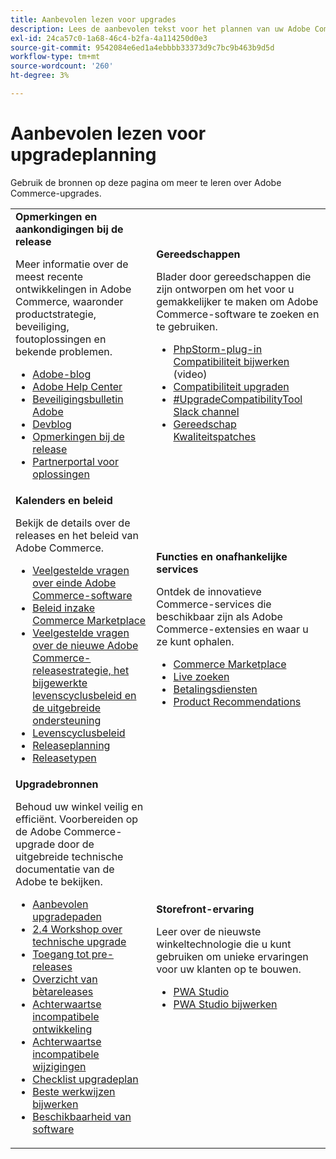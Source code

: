 ```yaml
---
title: Aanbevolen lezen voor upgrades
description: Lees de aanbevolen tekst voor het plannen van uw Adobe Commerce-upgrade.
exl-id: 24ca57c0-1a68-46c4-b2fa-4a114250d0e3
source-git-commit: 9542084e6ed1a4ebbbb33373d9c7bc9b463b9d5d
workflow-type: tm+mt
source-wordcount: '260'
ht-degree: 3%

---
```


# Aanbevolen lezen voor upgradeplanning

Gebruik de bronnen op deze pagina om meer te leren over Adobe Commerce-upgrades.

<table>
  <tbody>
    <tr>
      <td><strong>Opmerkingen en aankondigingen bij de release</strong>
        <p>Meer informatie over de meest recente ontwikkelingen in Adobe Commerce, waaronder productstrategie, beveiliging, foutoplossingen en bekende problemen.</p>
          <ul>
            <li><a href="https://blog.adobe.com/">Adobe-blog</a></li>
            <li><a href="https://experienceleague.adobe.com/docs/commerce-knowledge-base/kb/overview.html">Adobe Help Center</a></li>
            <li><a href="https://helpx.adobe.com/security/security-bulletin.html">Beveiligingsbulletin Adobe</a></li>
            <li><a href="https://community.magento.com/t5/Magento-DevBlog/bg-p/devblog">Devblog</a></li>
            <li><a href="https://experienceleague.adobe.com/docs/commerce-operations/release/notes/overview.html">Opmerkingen bij de release</a></li>
            <li><a href="https://solutionpartners.adobe.com/solution-partners.html">Partnerportal voor oplossingen</a></li>
          </ul>
        </td>
      <td><strong>Gereedschappen</strong>
        <p>Blader door gereedschappen die zijn ontworpen om het voor u gemakkelijker te maken om Adobe Commerce-software te zoeken en te gebruiken.</p>
          <ul>
            <li><a href="https://experienceleague.adobe.com/docs/commerce-learn/tutorials/uct-phpstorm.html">PhpStorm-plug-in Compatibiliteit bijwerken</a> (video)</li>
            <li><a href="../upgrade-compatibility-tool/overview.md">Compatibiliteit upgraden</a></li>
            <li><a href="https://magentocommeng.slack.com/archives/C019Y143U9F">#UpgradeCompatibilityTool Slack channel</a></li>
            <li><a href="../../tools/quality-patches-tool/usage.md">Gereedschap Kwaliteitspatches</a></li>
          </ul>
      </td>
    </tr>
    <tr>
      <td><strong>Kalenders en beleid</strong>
        <p>Bekijk de details over de releases en het beleid van Adobe Commerce.</p>
          <ul>
            <li><a href="https://experienceleague.adobe.com/docs/commerce-knowledge-base/kb/faq/adobe-commerce-eos-policy-faq.html">Veelgestelde vragen over einde Adobe Commerce-software</a></li>
            <li><a href="https://developer.adobe.com/commerce/marketplace/guides/sellers/compatibility/requirements/">Beleid inzake Commerce Marketplace</a></li>
            <li><a href="https://experienceleague.adobe.com/docs/commerce-knowledge-base/kb/faq/adobe-commerce-release-strategy-lifecycle-policy.html">Veelgestelde vragen over de nieuwe Adobe Commerce-releasestrategie, het bijgewerkte levenscyclusbeleid en de uitgebreide ondersteuning</a></li>
            <li><a href="https://www.adobe.com/content/dam/cc/en/legal/terms/enterprise/pdfs/Adobe-Commerce-Software-Lifecycle-Policy.pdf">Levenscyclusbeleid</a></li>
            <li><a href="../../release/schedule.md">Releaseplanning</a></li>
            <li><a href="../../release/versioning-policy.md">Releasetypen</a></li>
          </ul>
        </td>
      <td><strong>Functies en onafhankelijke services</strong>
        <p>Ontdek de innovatieve Commerce-services die beschikbaar zijn als Adobe Commerce-extensies en waar u ze kunt ophalen.</p>
          <ul>
            <li><a href="https://marketplace.magento.com/">Commerce Marketplace</a></li>
            <li><a href="https://marketplace.magento.com/magento-live-search.html">Live zoeken</a></li>
            <li><a href="https://marketplace.magento.com/magento-payment-services.html">Betalingsdiensten</a></li>
            <li><a href="https://marketplace.magento.com/magento-product-recommendations.html">Product Recommendations</a></li>
          </ul>
      </td>
    </tr>
    <tr>
      <td><strong>Upgradebronnen</strong>
        <p>Behoud uw winkel veilig en efficiënt. Voorbereiden op de Adobe Commerce-upgrade door de uitgebreide technische documentatie van de Adobe te bekijken.</p>
          <ul>
            <li><a href="recommended-upgrade-paths.md">Aanbevolen upgradepaden</a></li>
            <li><a href="https://experienceleague.adobe.com/docs/commerce-learn/tutorials/upgrade-workshop.html?lang=en">2.4 Workshop over technische upgrade</a></li>
            <li><a href="https://experienceleague.adobe.com/docs/commerce-knowledge-base/kb/troubleshooting/miscellaneous/cannot-access-the-latest-magento-commerce-pre-release.html">Toegang tot pre-releases</a></li>
            <li><a href="../../release/beta.md">Overzicht van bètareleases</a></li>
            <li><a href="https://developer.adobe.com/commerce/contributor/guides/code-contributions/backward-compatibility-policy/">Achterwaartse incompatibele ontwikkeling</a></li>
            <li><a href="https://developer.adobe.com/commerce/php/development/backward-incompatible-changes/highlights/">Achterwaartse incompatibele wijzigingen</a></li>
            <li><a href="../../implementation-playbook/best-practices/maintenance/upgrade-checklist.md">Checklist upgradeplan</a></li>
            <li><a href="../prepare/best-practices.md">Beste werkwijzen bijwerken</a></li>
            <li><a href="../../release/product-availability.md">Beschikbaarheid van software</a></li>
          </ul>
      </td>
      <td><strong>Storefront-ervaring</strong>
        <p>Leer over de nieuwste winkeltechnologie die u kunt gebruiken om unieke ervaringen voor uw klanten op te bouwen.</p>
          <ul>
            <li><a href="https://developer.adobe.com/commerce/pwa-studio/">PWA Studio</a></li>
            <li><a href="https://developer.adobe.com/commerce/pwa-studio/guides/upgrading-versions">PWA Studio bijwerken</a></li>
          </ul>
      </td>
    </tr>
  </tbody>
</table>
